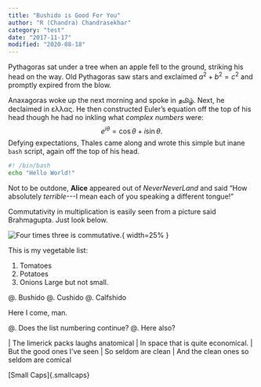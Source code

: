 ```yaml
---
title: "Bushido is Good For You"
author: "R (Chandra) Chandrasekhar"
category: "test"
date: "2017-11-17"
modified: "2020-08-18"
---
```

Pythagoras sat under a tree when an apple fell to the ground, striking
his head on the way. Old Pythagoras saw stars and exclaimed
$a^2 + b^2 = c^2$ and promptly expired from the blow.

Anaxagoras woke up the next morning and spoke in தமிழ். Next, he declaimed in ελλας. He then constructed Euler’s equation off the top of his head though he had no inkling what *complex numbers* were:
$$
e^{i\theta} = \cos\theta + i \sin\theta.
$$
Defying expectations, Thales came along and wrote this simple but inane
`bash` script, again off the top of his head.

~~~bash
#! /bin/bash
echo "Hello World!"
~~~

Not to be outdone, **Alice** appeared out of _NeverNeverLand_ and said
“How absolutely _terrible_---I mean each of you speaking a different
tongue!”

Commutativity in multiplication is easily seen from a picture said Brahmagupta. Just look below.

![Four times three is commutative.]({attach}images/four-times-three.svg){ width=25% }

This is my vegetable list:

1. Tomatoes
1. Potatoes
1. Onions
   Large but not small.

@. Bushido
@. Cushido
@. Calfshido

Here I come, man.

@. Does the list numbering continue?
@. Here also?

| The limerick packs laughs anatomical
| In space that is quite economical.
|    But the good ones I've seen
|    So seldom are clean
| And the clean ones so seldom are comical

[Small Caps]{.smallcaps}
